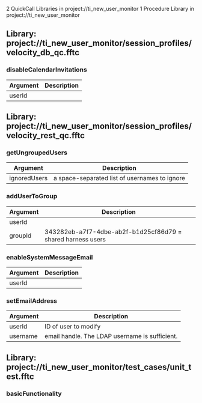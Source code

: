 2 QuickCall Libraries in project://ti_new_user_monitor
1 Procedure Library in project://ti_new_user_monitor
## Library: project://ti_new_user_monitor/session_profiles/velocity_db_qc.fftc
### disableCalendarInvitations

Argument | Description
------------ | -------------
userId | 
## Library: project://ti_new_user_monitor/session_profiles/velocity_rest_qc.fftc
### getUngroupedUsers

Argument | Description
------------ | -------------
ignoredUsers | a space-separated list of usernames to ignore
### addUserToGroup

Argument | Description
------------ | -------------
userId | 
groupId | 343282eb-a7f7-4dbe-ab2f-b1d25cf86d79 = shared harness users
### enableSystemMessageEmail

Argument | Description
------------ | -------------
userId | 
### setEmailAddress

Argument | Description
------------ | -------------
userId | ID of user to modify
username | email handle.  The LDAP username is sufficient.
## Library: project://ti_new_user_monitor/test_cases/unit_test.fftc
### basicFunctionality
